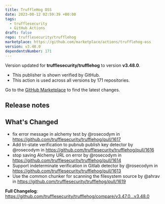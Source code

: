 ```yaml
---
title: TruffleHog OSS
date: 2023-08-12 02:59:39 +00:00
tags:
  - trufflesecurity
  - GitHub Actions
draft: false
repo: trufflesecurity/trufflehog
marketplace: https://github.com/marketplace/actions/trufflehog-oss
version: v3.48.0
dependentsNumber: 171
---
```



Version updated for **trufflesecurity/trufflehog** to version **v3.48.0**.
- This publisher is shown verified by GitHub.
- This action is used across all versions by 171 repositories.

Go to the [GitHub Marketplace](https://github.com/marketplace/actions/trufflehog-oss) to find the latest changes.

## Release notes

## What's Changed
* fix error message in alchemy test by @rosecodym in https://github.com/trufflesecurity/trufflehog/pull/1617
* Add tri-state verification to pubnub publish key detector by @rosecodym in https://github.com/trufflesecurity/trufflehog/pull/1616
* stop saving Alchemy URL on error by @rosecodym in https://github.com/trufflesecurity/trufflehog/pull/1614
* Support indeterminate verification in Gitlab detector by @rosecodym in https://github.com/trufflesecurity/trufflehog/pull/1613
* Use the common chunker for scanning the filesystem source by @ahrav in https://github.com/trufflesecurity/trufflehog/pull/1619


**Full Changelog**: https://github.com/trufflesecurity/trufflehog/compare/v3.47.0...v3.48.0
